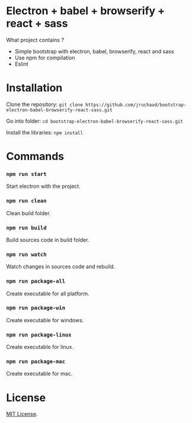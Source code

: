 # Electron + babel + browserify + react + sass

What project contains ?
- Simple bootstrap with electron, babel, browserify, react and sass
- Use npm for compilation
- Eslint

Installation
============

Clone the repository:
`git clone https://github.com/jruchaud/bootstrap-electron-babel-browserify-react-sass.git`

Go into folder:
`cd bootstrap-electron-babel-browserify-react-sass.git`

Install the libraries:
`npm install`

Commands
========

### `npm run start` ###
Start electron with the project.

### `npm run clean` ###
Clean build folder.

### `npm run build` ###
Build sources code in build folder.

### `npm run watch` ###
Watch changes in sources code and rebuild.

### `npm run package-all` ###
Create executable for all platform.

### `npm run package-win` ###
Create executable for windows.

### `npm run package-linux` ###
Create executable for linux.

### `npm run package-mac` ###
Create executable for mac.

License
=======

[MIT License](LICENSE).
